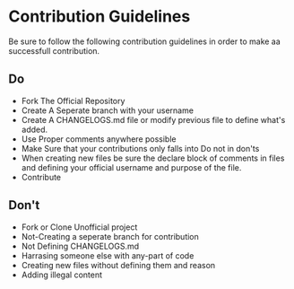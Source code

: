 # Contribution Guidelines
Be sure to follow the following contribution guidelines in order to make aa successfull contribution.

## Do
 - Fork The Official Repository
 - Create A Seperate branch with your username
 - Create A CHANGELOGS.md file or modify previous file to define what's added.
 - Use Proper comments anywhere possible
 - Make Sure that your contributions only falls into Do not in don'ts 
 - When creating new files be sure the declare block of comments in files and defining your official username and purpose of the file.
 - Contribute

## Don't
 - Fork or Clone Unofficial project
 - Not-Creating a seperate branch for contribution
 - Not Defining CHANGELOGS.md
 - Harrasing someone else with any-part of code
 - Creating new files without defining them and reason
 - Adding illegal content